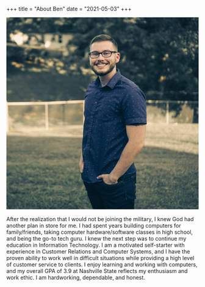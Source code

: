 +++
title = "About Ben"
date = "2021-05-03"
+++

![img](/static/img/me.png)

After the realization that I would not be joining the military, I knew God had another plan in store for me. I had spent years building computers for family/friends, taking computer hardware/software classes in high school, and being the go-to tech guru. I knew the next step was to continue my education in Information Technology. I am a motivated self-starter with experience in Customer Relations and Computer Systems, and I have the proven ability to work well in difficult situations while providing a high level of customer service to clients. I enjoy learning and working with computers, and my overall GPA of 3.9 at Nashville State reflects my enthusiasm and work ethic. I am hardworking, dependable, and honest. 

